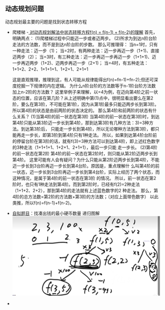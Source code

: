 
## 动态规划问题

动态规划最主要的问题是找到状态转移方程


* 爬楼梯 -[ 对动态规划解法中状态转移方程f(n) = f(n-1) + f(n-2)的理解](https://blog.csdn.net/fengzheng1232/article/details/127628014)
    首先，明确两点：
    (1)爬楼梯过程中只能迈一步或者迈两步。
    (2)所求为到达n阶台阶走法的方法数，而不是到达n阶台阶的步数。
    那么可推理得：
    当n=1时，只有一种走法：迈一步（1)；
    当=2时，有两种走法：迈一步再迈一步（1+1)、直接迈两步（2)；
    当=3时，有三种走法：迈一步再迈一步再迈一步（1+1+1)、迈一步再迈两步（1+2)、迈两步再迈一步（2+1)；
    当=4时，有五种走法：1+1+2、2+2、1+1+1+1、1+2+1、2+1+1

    这是直观推理，推理到这，有人可能从规律能得出f(n)=fn-1)+fn-2);但还可深度挖掘一下规律的内在逻辑。
    为什么n阶台阶的方法数等于n-1阶台阶方法数加上n-2阶的方法数？
    这里举例子来理解，以=4为例，在迈向第4阶之前一状态的位置，应该在第几阶？从上述明确中第(1)点中，很明显看出要么在第2
    阶，要么在第3阶，不可能在第1阶，因为从第1阶最多只能迈两步长到第3阶。所以第4阶的状态是由前两阶的状态决定的。
    那么第4阶和前两阶的状态有什么关系？
    (1)当第4阶的前一状态在第3阶
    当第4阶的前一状态在第3阶时，到达第4阶只能从第3阶迈一步长到第4阶，那到达第3阶有几种方法：3)=3种方法。到达第3阶后，
    只能走一步长到第4阶，所以无论哪种方法到第3阶，都只能再走一步长，即第3阶到第4阶只有1种走法。
    所以，如果到达第4阶台阶前的停留台阶在第3阶的话，就有f(3)=3种方法可以到达第4阶，即上述红色数字的3种走法（1+1+1+1、1+2+1、2+1+1），最后一步只能
    走一步长。
    (2)第4阶的前一状态在第2阶
    第4阶的前一状态在第2阶时，则只能从第2阶迈两步长到第4阶。
    这里可能有人会有疑问？为什么只能从第2阶迈两步长到第4阶，不能迈一步长到3台阶再迈一步长到第4台阶。原因是，重点理解什
    么叫第4阶的前一状态，迈一步长到3台阶再迈一步长到第4台阶，实际上经历了两个状态，而这种情况，是属于第4阶的前一状态在第3阶
    的情况。
    所以，前一状态在第2阶时，也只有1种走法到第4阶。而到第2阶时，已经有f(2)=2种走法（1+1+2、2+2），那到第4阶的走法就有上述蓝色数字的2
    种走法。
    那么，第4阶的总方法数=第2阶的方法数+第3阶的方法数；（对应上面带色数字）
    以此类推，所以f(n)=f(n-1)+f(n-2)。


* [自拟题目](./minCoins.go)：找凑出钱的最小硬币数量
    递归图解
    ![img.png](img.png)
* 

    